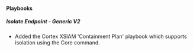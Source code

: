 
#### Playbooks
##### Isolate Endpoint - Generic V2
- Added the Cortex XSIAM 'Containment Plan' playbook which supports isolation using the Core command.

